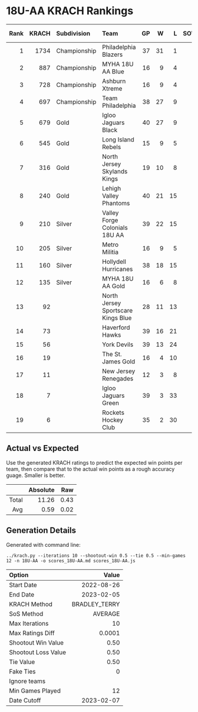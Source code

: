 # 18U-AA KRACH Rankings
Rank|KRACH|Subdivision|Team|GP|W|L|SOW|SOL|T|SoS|Exp Wins|Win Diff
---:|---:|:---|:---|---:|---:|---:|---:|---:|---:|---:|---:|---:
1|1734|Championship|Philadelphia Blazers|37|31|1|3|2|0|376|31.1|-2.4
2|887|Championship|MYHA 18U AA Blue|16|9|4|3|0|0|715|9.9|-0.6
3|728|Championship|Ashburn Xtreme|16|9|4|3|0|0|593|10.0|-0.5
4|697|Championship|Team Philadelphia|38|27|9|2|0|0|413|27.2|-0.8
5|679|Gold|Igloo Jaguars Black|40|27|9|0|4|0|411|28.2|-0.8
6|545|Gold|Long Island Rebels|15|9|5|1|0|0|467|9.3|-0.2
7|316|Gold|North Jersey Skylands Kings|19|10|8|0|1|0|487|10.4|-0.1
8|240|Gold|Lehigh Valley Phantoms|40|21|15|1|3|0|338|23.4|0.4
9|210|Silver|Valley Forge Colonials 18U AA|39|22|15|1|1|0|296|23.6|0.6
10|205|Silver|Metro Militia|16|9|5|2|0|0|212|10.4|0.4
11|160|Silver|Hollydell Hurricanes|38|18|15|2|3|0|258|21.2|0.7
12|135|Silver|MYHA 18U AA Gold|16|6|8|1|1|0|430|7.2|0.2
13|92||North Jersey Sportscare Kings Blue|28|11|13|2|2|0|226|13.5|0.5
14|73||Haverford Hawks|39|16|21|1|1|0|272|18.0|1.0
15|56||York Devils|39|13|24|1|1|0|333|14.7|0.7
16|19||The St. James Gold|16|4|10|0|2|0|93|5.4|0.4
17|11||New Jersey Renegades|12|3|8|1|0|0|117|3.8|0.3
18|7||Igloo Jaguars Green|39|3|33|1|2|0|258|4.9|0.4
19|6||Rockets Hockey Club|35|2|30|1|2|0|297|3.8|0.3

## Actual vs Expected
Use the generated KRACH ratings to predict the expected win points per team, then compare that to the actual win points as a rough accuracy guage. Smaller is better.

||Absolute|Raw
|---:|---:|---:
|Total|11.26|0.43
|Avg|0.59|0.02

## Generation Details

Generated with command line:
```
../krach.py --iterations 10 --shootout-win 0.5 --tie 0.5 --min-games 12 -n 18U-AA -o scores_18U-AA.md scores_18U-AA.js
```

| Option | Value |
| :----- | ----: |
| Start Date | 2022-08-26 |
| End Date | 2023-02-05 |
| KRACH Method | BRADLEY_TERRY |
| SoS Method | AVERAGE |
| Max Iterations | 10 |
| Max Ratings Diff | 0.0001 |
| Shootout Win Value | 0.50 |
| Shootout Loss Value | 0.50 |
| Tie Value | 0.50 |
| Fake Ties | 0 |
| Ignore teams |  |
| Min Games Played | 12 |
| Date Cutoff | 2023-02-07 |

